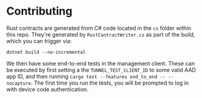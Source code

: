# Contributing

Rust contracts are generated from C# code located in the `cs` folder within this repo. They're generated by `RustContractWriter.cs` as part of the build, which you can trigger via:

```
dotnet build --no-incremental
```

We then have some end-to-end tests in the management client. These can be executed by first setting a the `TUNNEL_TEST_CLIENT_ID` to some valid AAD app ID, and then running `cargo test --features end_to_end -- --nocapture`. The first time you run the tests, you will be prompted to log in with device code authentication.
